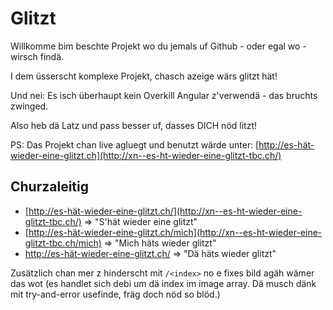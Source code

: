 # Glitzt

Willkomme bim beschte Projekt wo du jemals uf Github - oder egal wo - wirsch findä.

I dem üsserscht komplexe Projekt, chasch azeige wärs glitzt hät!

Und nei: Es isch überhaupt kein Overkill Angular z'verwendä - das bruchts zwinged.

Also heb dä Latz und pass besser uf, dasses DICH nöd litzt!

PS:
Das Projekt chan live agluegt und benutzt wärde unter:
[http://es-hät-wieder-eine-glitzt.ch](http://xn--es-ht-wieder-eine-glitzt-tbc.ch/)

## Churzaleitig

- [http://es-hät-wieder-eine-glitzt.ch/](http://xn--es-ht-wieder-eine-glitzt-tbc.ch/) => "S'hät wieder eine glitzt"
- [http://es-hät-wieder-eine-glitzt.ch/mich](http://xn--es-ht-wieder-eine-glitzt-tbc.ch/mich) => "Mich häts wieder glitzt"
- [http://es-hät-wieder-eine-glitzt.ch/<name>](http://xn--es-ht-wieder-eine-glitzt-tbc.ch/<name>) => "Dä <Name> häts wieder glitzt"

Zusätzlich chan mer z hinderscht mit `/<index>` no e fixes bild agäh wämer das wot (es handlet sich debi um dä index im image array. Dä musch dänk mit try-and-error usefinde, fräg doch nöd so blöd.)
